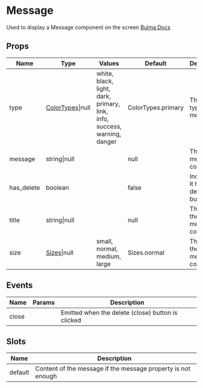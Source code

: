 # Message

Used to display a Message component on the screen
[Bulma Docs](https://bulma.io/documentation/components/message/)
## Props

| Name    | Type | Values | Default | Description |
| -------- | ------- | -------- | ------- | ------- |
| type | [ColorTypes](../enums.md#ColorTypes)\|null |white, black, light, dark, primary, link, info, success, warning, danger| ColorTypes.primary | The color type of the message|
| message | string\|null || null | The message content|
| has_delete | boolean || false | Indicates if it has a delete button|
| title | string\|null || null | The title for the message container|
| size | [Sizes](../enums.md#Sizes)\|null |small, normal, medium, large| Sizes.normal | The size of the message container|
## Events

| Name    | Params | Description |
| ------- | ------- | ------- |
| close||Emitted when the delete (close) button is clicked|
## Slots

| Name    | Description |
| ------- | ------- |
| default|Content of the message if the message property is not enough|
